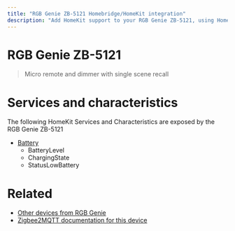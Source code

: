 ```yaml
---
title: "RGB Genie ZB-5121 Homebridge/HomeKit integration"
description: "Add HomeKit support to your RGB Genie ZB-5121, using Homebridge, Zigbee2MQTT and homebridge-z2m."
---
```

<!---
This file has been GENERATED using src/docgen/docgen.ts
DO NOT EDIT THIS FILE MANUALLY!
-->
# RGB Genie ZB-5121
> Micro remote and dimmer with single scene recall


# Services and characteristics
The following HomeKit Services and Characteristics are exposed by
the RGB Genie ZB-5121

* [Battery](../../battery.md)
  * BatteryLevel
  * ChargingState
  * StatusLowBattery


# Related
* [Other devices from RGB Genie](../index.md#rgb_genie)
* [Zigbee2MQTT documentation for this device](https://www.zigbee2mqtt.io/devices/ZB-5121.html)